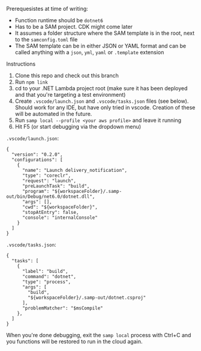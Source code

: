 Prerequesistes at time of writing:
* Function runtime should be `dotnet6`
* Has to be a SAM project. CDK might come later
* It assumes a folder structure where the SAM template is in the root, next to the `samconfig.toml` file
* The SAM template can be in either JSON or YAML format and can be called anything with a `json`, `yml`, `yaml` or `.template` extension

Instructions
1. Clone this repo and check out this branch
2. Run `npm link`
3. cd to your .NET Lambda project root (make sure it has been deployed and that you're targeting a test environment)
4. Create `.vscode/launch.json` and `.vscode/tasks.json` files (see below). Should work for any IDE, but have only tried in vscode. Creation of these will be automated in the future.
5. Run `samp local --profile <your aws profile>` and leave it running
6. Hit F5 (or start debugging via the dropdown menu)

`.vscode/launch.json`:
```
{
  "version": "0.2.0",
  "configurations": [
    {
      "name": "Launch delivery_notification",
      "type": "coreclr",
      "request": "launch",
      "preLaunchTask": "build",      
      "program": "${workspaceFolder}/.samp-out/bin/Debug/net6.0/dotnet.dll",
      "args": [],
      "cwd": "${workspaceFolder}",
      "stopAtEntry": false,
      "console": "internalConsole"
    }
  ]
}
```

`.vscode/tasks.json`:
```
{
  "tasks": [
    {
      "label": "build",
      "command": "dotnet",
      "type": "process",
      "args": [
        "build",
        "${workspaceFolder}/.samp-out/dotnet.csproj"
      ],
      "problemMatcher": "$msCompile"
    },
  ]
}
```

When you're done debugging, exit the `samp local` process with Ctrl+C and you functions will be restored to run in the cloud again.